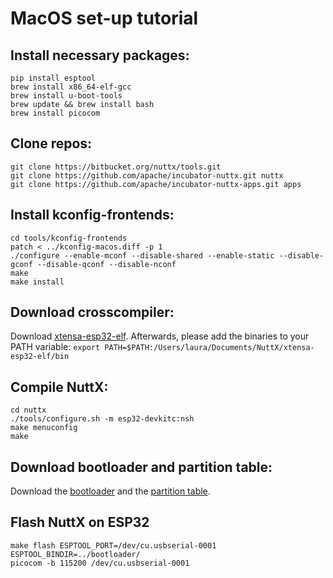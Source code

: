 # MacOS set-up tutorial

## Install necessary packages:

```
pip install esptool
brew install x86_64-elf-gcc
brew install u-boot-tools
brew update && brew install bash
brew install picocom
```

## Clone repos:

```
git clone https://bitbucket.org/nuttx/tools.git
git clone https://github.com/apache/incubator-nuttx.git nuttx
git clone https://github.com/apache/incubator-nuttx-apps.git apps
```

## Install kconfig-frontends:

```
cd tools/kconfig-frontends
patch < ../kconfig-macos.diff -p 1
./configure --enable-mconf --disable-shared --enable-static --disable-gconf --disable-qconf --disable-nconf
make
make install
```

## Download crosscompiler:

Download [xtensa-esp32-elf](https://docs.espressif.com/projects/esp-idf/en/latest/esp32/api-guides/tools/idf-tools.html#xtensa-esp32-elf). Afterwards, please add the binaries to your PATH variable: `export PATH=$PATH:/Users/laura/Documents/NuttX/xtensa-esp32-elf/bin`

## Compile NuttX:

```
cd nuttx
./tools/configure.sh -m esp32-devkitc:nsh
make menuconfig
make
```

## Download bootloader and partition table:

Download the [bootloader](https://github.com/espressif/esp-nuttx-bootloader/releases/download/latest/bootloader-esp32.bin) and the [partition table](https://github.com/espressif/esp-nuttx-bootloader/releases/download/latest/partition-table-esp32.bin).

## Flash NuttX on ESP32

```
make flash ESPTOOL_PORT=/dev/cu.usbserial-0001  ESPTOOL_BINDIR=../bootloader/
picocom -b 115200 /dev/cu.usbserial-0001
```
